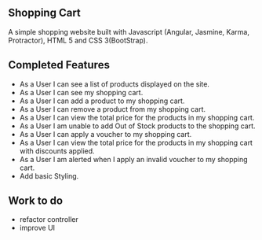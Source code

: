 Shopping Cart
-------------

A simple shopping website built with Javascript (Angular, Jasmine, Karma, Protractor), HTML 5 and CSS 3(BootStrap).

Completed Features
-----------------
- As a User I can see a list of products displayed on the site.
- As a User I can see my shopping cart.
- As a User I can add a product to my shopping cart.
- As a User I can remove a product from my shopping cart.
- As a User I can view the total price for the products in my shopping
cart.
- As a User I am unable to add Out of Stock products to the shopping cart.
- As a User I can apply a voucher to my shopping cart.
- As a User I can view the total price for the products in my shopping cart
with discounts applied.
- As a User I am alerted when I apply an invalid voucher to my shopping
cart.
- Add basic Styling.

Work to do
---------------------

- refactor controller
- improve UI
